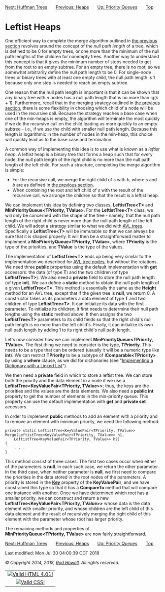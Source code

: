 <div class="NAVBAR">

[Next: Huffman Trees](/~rhowell/DataStructures/redirect/huffman-trees)
      [Previous: Heaps](/~rhowell/DataStructures/redirect/heaps)      
[Up: Priority Queues](/~rhowell/DataStructures/redirect/priority-queues)
      [Top](/~rhowell/DataStructures/)

</div>

# Leftist Heaps

One efficient way to complete the merge algorithm outlined in [the
previous section](/~rhowell/DataStructures/redirect/heaps) revolves
around the concept of the *null path length* of a tree, which is defined
to be 0 for empty trees, or one more than the minimum of the null path
lengths of the children for nonempty trees. Another way to understand
this concept is that it gives the minimum number of steps needed to get
from the root to an empty subtree. For an empty tree, there is no root,
so we somewhat arbitrarily define the null path length to be 0. For
single-node trees or binary trees with at least one empty child, the
null path length is 1 because only one step is needed to reach an empty
subtree.

One reason that the null path length is important is that it can be
shown that any binary tree with *n* nodes has a null path length that is
no more than lg(*n* + 1). Furthermore, recall that in the merging
strategy outlined in [the previous
section](/~rhowell/DataStructures/redirect/heaps), there is some
flexibility in choosing which child of a node will be used in the
recursive call. Because the strategy reaches a base case when one of the
min-heaps is empty, the algorithm will terminate the most quickly if we
do the recursive call on the child leading us more quickly to an empty
subtree - i.e., if we use the child with smaller null path length.
Because this length is logarithmic in the number of nodes in the
min-heap, this choice will quickly lead us to the base case and
termination.

A common way of implementing this idea is to use what is known as a
*leftist heap*. A leftist heap is a binary tree that forms a heap such
that for every node, the null path length of the right child is no more
than the null path length of the left child. For such a structure,
completing the merge algorithm is simple:

  - For the recursive call, we merge the right child of *s* with *b*,
    where *s* and *b* are as defined in [the previous
    section](/~rhowell/DataStructures/redirect/heaps).
  - When combining the root and left child of *s* with the result of the
    recursive call, we arrange the children so that the result is a
    leftist heap.

We can implement this idea by defining two classes, **LeftistTree\<T\>**
and **MinPriorityQueue\<TPriority, TValue\>**. For the
**LeftistTree\<T\>** class, we will only be concerned with the shape of
the tree - namely, that the null path length of the right child is never
more than the null path length of the left child. We will adopt a
strategy similar to what we did with [AVL
trees](/~rhowell/DataStructures/redirect/avl-trees). Specifically a
**LeftistTree\<T\>** will be immutable so that we can always be sure
that it is shaped properly. It will then be a straightforward matter to
implement a **MinPriorityQueue\<TPriority, TValue\>**, where
**TPriority** is the type of the priorities, and **TValue** is the type
of the values.

The implementation of **LeftistTree\<T\>** ends up being very similar to
the implementation we described for [AVL tree
nodes](/~rhowell/DataStructures/redirect/avl-trees), but without the
rotations. We need three **public** properties using the default
implementation with **get** accessors: the data (of type **T**) and the
two children (of type **LeftistTree\<T\>**). We also need a **private**
field to store the null path length (of type **int**). We can define a
**static** method to obtain the null path length of a given
**LeftistTree\<T\>**. This method is essentially the same as the
**Height** method for an AVL tree, except that if the given tree is
**null**, we return 0. A constructor takes as its parameters a data
element of type **T** and two children of type **LeftistTree\<T\>**. It
can initialize its data with the first parameter. To initialize its
children, it first needs to determine their null path lengths using the
**static** method above. It then assigns the two **LeftistTree\<T\>**
parameters to its child fields so that the right child's null path
length is no more than the left child's. Finally, it can initialize its
own null path length by adding 1 to its right child's null path length.

<span id="where"></span> Let's now consider how we can implement
**MinPriorityQueue\<TPriority, TValue\>**. The first thing we need to
consider is the type, **TPriority**. This needs to be a type that can be
ordered (usually it will be a numeric type like **int**). We can
restrict **TPriority** to be a subtype of **IComparable\<TPriority\>**
by using a **where** clause, as we did for dictionaries (see
"[Implementing a Dictionary with a Linked
List](http://people.cs.ksu.edu/~rhowell/DataStructures/redirect/dictionary-linked-lists)").

We then need a **private** field in which to store a leftist tree. We
can store both the priority and the data element in a node if we use a
**LeftistTree\<KeyValuePair\<TPriority, TValue\>\>**; thus, the keys are
the priorities and the values are the data elements. We also need a
**public int** property to get the number of elements in the
min-priority queue. This property can use the default implementation
with **get** and **private set** accessors.

In order to implement **public** methods to add an element with a
priority and to remove an element with minimum priority, we need the
following method:

    private static LeftistTree<KeyValuePair<TPriority, TValue>> Merge(LeftistTree<KeyValuePair<TPriority, TValue>> h1, 
        LeftistTree<KeyValuePair<TPriority, TValue>> h2)
    {
        . . .
    }

This method consist of three cases. The first two cases occur when
either of the parameters is **null**. In each such case, we return the
other parameter. In the third case, when neither parameter is **null**,
we first need to compare the priorities in the data stored in the root
nodes of the parameters. A priority is stored in the
[**Key**](http://msdn.microsoft.com/en-us/library/ms224760.aspx)
property of the **KeyValuePair**, and we have constrained this type so
that it has a **CompareTo** method that will compare one instance with
another. Once we have determined which root has a smaller priority, we
can construct and return a new
**LeftistTree\<KeyValuePair\<TPriority, TValue\>\>** whose data is the
data element with smaller priority, and whose children are the left
child of this data element and the result of recursively merging the
right child of this element with the parameter whose root has larger
priority.

The remaining methods and properties of
**MinPriorityQueue\<TPriority, TValue\>** are now fairly
straightforward.

<div class="NAVBAR">

[Next: Huffman Trees](/~rhowell/DataStructures/redirect/huffman-trees)
      [Previous: Heaps](/~rhowell/DataStructures/redirect/heaps)      
[Up: Priority Queues](/~rhowell/DataStructures/redirect/priority-queues)
      [Top](/~rhowell/DataStructures/)

</div>

<span class="small">Last modified: Mon Jul 30 04:00:39 CDT 2018</span>

<span class="small">*© Copyright 2014, 2018, [Rod Howell](/~rhowell/).
All rights reserved.*</span>

|                                                                                            |
| :----------------------------------------------------------------------------------------: |
| [![Valid HTML 4.01\!](/~rhowell/valid-html401.gif)](http://validator.w3.org/check/referer) |
|   [![Valid CSS\!](/~howell/vcss.gif)](http://jigsaw.w3.org/css-validator/check/referer)    |

